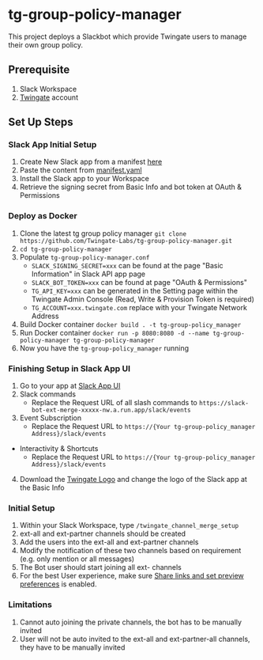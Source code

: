 # tg-group-policy-manager
This project deploys a Slackbot which provide Twingate users to manage their own group policy.

## Prerequisite
1. Slack Workspace
2. [Twingate](https://www.twingate.com/) account

## Set Up Steps
### Slack App Initial Setup
1. Create New Slack app from a manifest [here](https://api.slack.com/apps)
2. Paste the content from [manifest.yaml](https://github.com/Twingate-Labs/slack-bot-ext-merge/blob/master/manifest.yml)
3. Install the Slack app to your Workspace
4. Retrieve the signing secret from Basic Info and bot token at OAuth & Permissions

### Deploy as Docker
1. Clone the latest tg group policy manager `git clone https://github.com/Twingate-Labs/tg-group-policy-manager.git`
2. `cd tg-group-policy-manager`
3. Populate `tg-group-policy-manager.conf`
   - `SLACK_SIGNING_SECRET=xxx` can be found at the page "Basic Information" in Slack API app page
   - `SLACK_BOT_TOKEN=xxx` can be found at page "OAuth & Permissions"
   - `TG_API_KEY=xxx` can be generated in the Setting page within the Twingate Admin Console (Read, Write & Provision Token is required)
   - `TG_ACCOUNT=xxx.twingate.com` replace with your Twingate Network Address
4. Build Docker container `docker build . -t tg-group-policy_manager`
5. Run Docker container `docker run -p 8080:8080 -d --name tg-group-policy-manager tg-group-policy-manager`
6. Now you have the `tg-group-policy_manager` running

### Finishing Setup in Slack App UI
1. Go to your app at [Slack App UI](https://api.slack.com/apps)
2. Slack commands
   * Replace the Request URL of all slash commands to `https://slack-bot-ext-merge-xxxxx-nw.a.run.app/slack/events`
3. Event Subscription
   * Replace the Request URL to `https://{Your tg-group-policy_manager Address}/slack/events`
* Interactivity & Shortcuts
   * Replace the Request URL to `https://{Your tg-group-policy_manager Address}/slack/events`
4. Download the [Twingate Logo](https://github.com/Twingate-Labs/slack-bot-ext-merge/blob/master/Twingate%20Logo%20%E2%80%93%C2%A0Icon.png) and change the logo of the Slack app at the Basic Info

### Initial Setup
1. Within your Slack Workspace, type `/twingate_channel_merge_setup`
2. ext-all and ext-partner channels should be created
3. Add the users into the ext-all and ext-partner channels
4. Modify the notification of these two channels based on requirement (e.g. only mention or all messages)
5. The Bot user should start joining all ext- channels
6. For the best User experience, make sure [Share links and set preview preferences](https://slack.com/intl/en-gb/help/articles/204399343-Share-links-and-set-preview-preferences#:~:text=From%20your%20desktop%2C%20click%20on,text%20previews%20of%20linked%20websites.) is enabled.


### Limitations
1. Cannot auto joining the private channels, the bot has to be manually invited
2. User will not be auto invited to the ext-all and ext-partner-all channels, they have to be manually invited